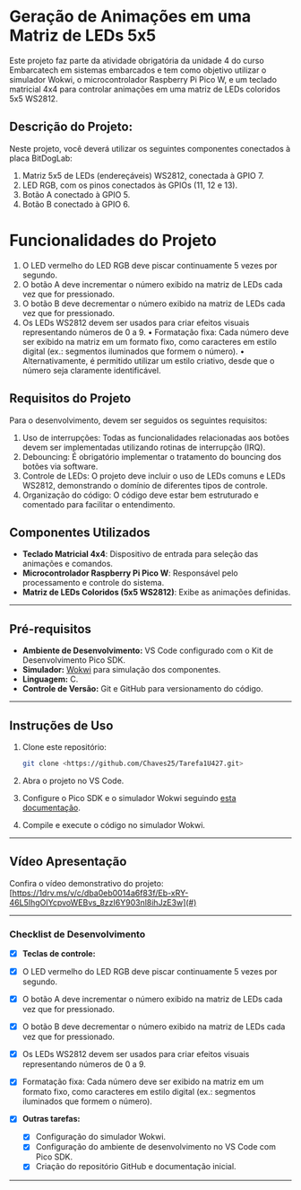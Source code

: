 # Geração de Animações em uma Matriz de LEDs 5x5

Este projeto faz parte da atividade obrigatória da unidade 4 do curso Embarcatech em sistemas embarcados e tem como objetivo utilizar o simulador Wokwi, o microcontrolador Raspberry Pi Pico W, e um teclado matricial 4x4 para controlar animações em uma matriz de LEDs coloridos 5x5 WS2812.

## Descrição do Projeto:

Neste projeto, você deverá utilizar os seguintes componentes conectados à placa BitDogLab:
1. Matriz 5x5 de LEDs (endereçáveis) WS2812, conectada à GPIO 7.
2. LED RGB, com os pinos conectados às GPIOs (11, 12 e 13).
3. Botão A conectado à GPIO 5.
4. Botão B conectado à GPIO 6.

# Funcionalidades do Projeto

1. O LED vermelho do LED RGB deve piscar continuamente 5 vezes por segundo.
2. O botão A deve incrementar o número exibido na matriz de LEDs cada vez que for pressionado.
3. O botão B deve decrementar o número exibido na matriz de LEDs cada vez que for pressionado.
4. Os LEDs WS2812 devem ser usados para criar efeitos visuais representando números de 0 a 9.
• Formatação fixa: Cada número deve ser exibido na matriz em um formato fixo, como
caracteres em estilo digital (ex.: segmentos iluminados que formem o número).
• Alternativamente, é permitido utilizar um estilo criativo, desde que o número seja claramente
identificável.

## Requisitos do Projeto
Para o desenvolvimento, devem ser seguidos os seguintes requisitos:
1. Uso de interrupções: Todas as funcionalidades relacionadas aos botões devem ser implementadas
utilizando rotinas de interrupção (IRQ).
2. Debouncing: É obrigatório implementar o tratamento do bouncing dos botões via software.
3. Controle de LEDs: O projeto deve incluir o uso de LEDs comuns e LEDs WS2812, demonstrando o
domínio de diferentes tipos de controle.
4. Organização do código: O código deve estar bem estruturado e comentado para facilitar o
entendimento.

## Componentes Utilizados

- **Teclado Matricial 4x4**: Dispositivo de entrada para seleção das animações e comandos.
- **Microcontrolador Raspberry Pi Pico W**: Responsável pelo processamento e controle do sistema.
- **Matriz de LEDs Coloridos (5x5 WS2812)**: Exibe as animações definidas.


---

## Pré-requisitos

- **Ambiente de Desenvolvimento:** VS Code configurado com o Kit de Desenvolvimento Pico SDK.
- **Simulador:** [Wokwi](https://wokwi.com) para simulação dos componentes.
- **Linguagem:** C.
- **Controle de Versão:** Git e GitHub para versionamento do código.

---

## Instruções de Uso

1. Clone este repositório:
   ```bash
   git clone <https://github.com/Chaves25/Tarefa1U427.git>
   ```

2. Abra o projeto no VS Code.

3. Configure o Pico SDK e o simulador Wokwi seguindo [esta documentação](https://wokwi.com/docs).

4. Compile e execute o código no simulador Wokwi.

---

## Vídeo Apresentação

Confira o vídeo demonstrativo do projeto: [https://1drv.ms/v/c/dba0eb0014a6f83f/Eb-xRY-46L5IhgOIYcpvoWEBvs_8zzI6Y903nl8ihJzE3w](#)

---

### Checklist de Desenvolvimento
    

- [x] **Teclas de controle:** 

- [x] O LED vermelho do LED RGB deve piscar continuamente 5 vezes por segundo.
- [x] O botão A deve incrementar o número exibido na matriz de LEDs cada vez que for pressionado.
- [x] O botão B deve decrementar o número exibido na matriz de LEDs cada vez que for pressionado.
- [x] Os LEDs WS2812 devem ser usados para criar efeitos visuais representando números de 0 a 9.
- [x] Formatação fixa: Cada número deve ser exibido na matriz em um formato fixo, como
     caracteres em estilo digital (ex.: segmentos iluminados que formem o número). 

- [x] **Outras tarefas:**  
  - [x] Configuração do simulador Wokwi.  
  - [x] Configuração do ambiente de desenvolvimento no VS Code com Pico SDK.  
  - [x] Criação do repositório GitHub e documentação inicial.

---

